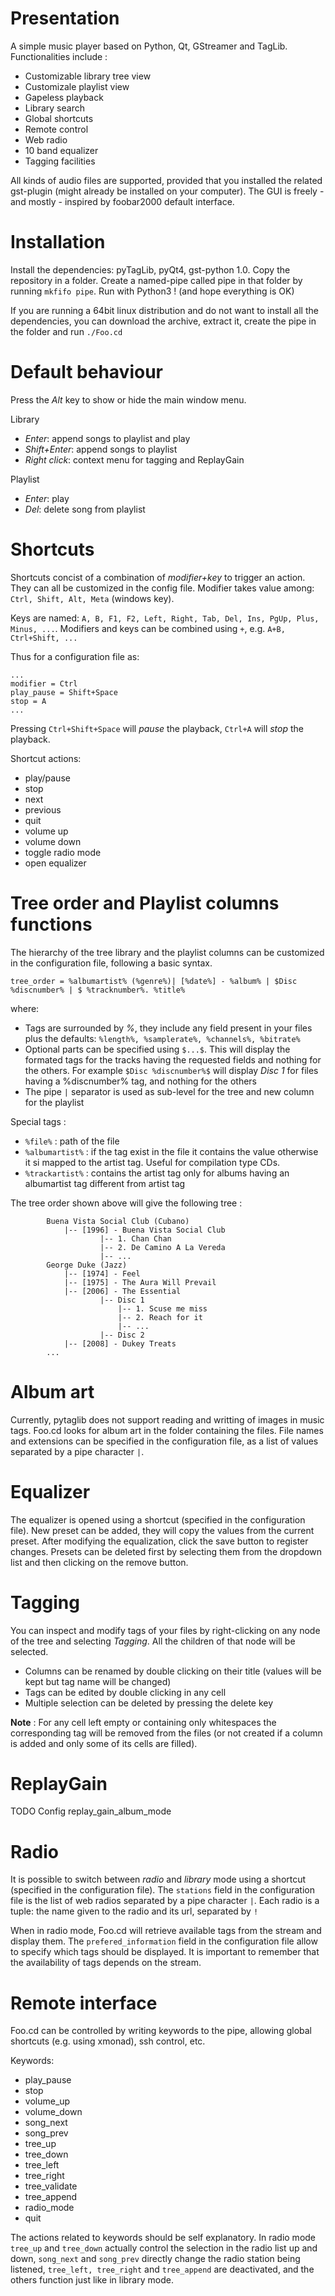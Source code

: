 Presentation
=============

A simple music player based on Python, Qt, GStreamer and TagLib. Functionalities include :
- Customizable library tree view
- Customizale playlist view
- Gapeless playback
- Library search
- Global shortcuts
- Remote control
- Web radio
- 10 band equalizer
- Tagging facilities

All kinds of audio files are supported, provided that you installed the related gst-plugin (might already be installed on your computer). The GUI is freely - and mostly - inspired by foobar2000 default interface.


<!---
![Alt text](/relative/path/to/img.jpg?raw=true "Optional Title")
-->

Installation
=============
Install the dependencies: pyTagLib, pyQt4, gst-python 1.0. Copy the repository in a folder. Create a named-pipe called pipe in that folder by running `mkfifo pipe`. Run with Python3 ! (and hope everything is OK)

If you are running a 64bit linux distribution and do not want to install all the dependencies, you can download the archive, extract it, create the pipe in the folder and run `./Foo.cd`


Default behaviour
=============
Press the *Alt* key to show or hide the main window menu.

Library
- *Enter*: append songs to playlist and play
- *Shift+Enter*: append songs to playlist
- *Right click*: context menu for tagging and ReplayGain

Playlist
- *Enter*: play
- *Del*: delete song from playlist 


Shortcuts
=============

Shortcuts concist of a combination of *modifier+key* to trigger an action. They can all be customized in the config file. Modifier takes value among: `Ctrl, Shift, Alt, Meta` (windows key).

Keys are named: `A, B, F1, F2, Left, Right, Tab, Del, Ins, PgUp, Plus, Minus, ...`. Modifiers and keys can be combined using `+`, e.g. `A+B, Ctrl+Shift, ... `

Thus for a configuration file as:
```
...
modifier = Ctrl
play_pause = Shift+Space
stop = A
...
```
Pressing `Ctrl+Shift+Space` will *pause* the playback, `Ctrl+A` will *stop* the playback.

Shortcut actions:
- play/pause
- stop
- next
- previous
- quit
- volume up
- volume down
- toggle radio mode
- open equalizer


Tree order and Playlist columns functions
==========================================

The hierarchy of the tree library and the playlist columns can be customized in the configuration file, following a basic syntax.

`tree_order = %albumartist% (%genre%)| [%date%] - %album% | $Disc %discnumber% | $ %tracknumber%. %title%`

where:

- Tags are surrounded by *%*, they include any field present in your files plus the defaults: `%length%, %samplerate%, %channels%, %bitrate%`
- Optional parts can be specified using `$...$`. This will display the formated tags for the tracks having the requested fields and nothing for the others. 
	For example `$Disc %discnumber%$` will display *Disc 1* for files having a %discnumber% tag, and nothing for the others
- The pipe `|` separator is used as sub-level for the tree and new column for the playlist


Special tags : 
- `%file%` : path of the file
- `%albumartist%` : if the tag exist in the file it contains the value otherwise it si mapped to the artist tag. Useful for compilation type CDs.
- `%trackartist%` : contains the artist tag only for albums having an albumartist tag different from artist tag


The tree order shown above will give the following tree :

```
		Buena Vista Social Club (Cubano)
			|-- [1996] - Buena Vista Social Club
					|-- 1. Chan Chan
					|-- 2. De Camino A La Vereda
					|-- ...
		George Duke (Jazz)
			|-- [1974] - Feel
			|-- [1975] - The Aura Will Prevail
			|-- [2006] - The Essential
					|-- Disc 1
						|-- 1. Scuse me miss
						|-- 2. Reach for it
						|-- ...
					|-- Disc 2
			|-- [2008] - Dukey Treats
		...	
```		

Album art
=========
Currently, pytaglib does not support reading and writting of images in music tags. Foo.cd looks for album art in the folder containing the files. File names and extensions can be specified in the configuration file, as a list of values separated by a pipe character `|`.


Equalizer
=========
The equalizer is opened using a shortcut (specified in the configuration file).
New preset can be added, they will copy the values from the current preset.
After modifying the equalization, click the save button to register changes.
Presets can be deleted first by selecting them from the dropdown list and then clicking on the remove button.


Tagging
=======
You can inspect and modify tags of your files by right-clicking on any node of the tree and selecting *Tagging*.
All the children of that node will be selected.
- Columns can be renamed by double clicking on their title (values will be kept but tag name will be changed)
- Tags can be edited by double clicking in any cell
- Multiple selection can be deleted by pressing the delete key

**Note** : For any cell left empty or containing only whitespaces the corresponding tag will be removed from the files (or not created if a column is added and only some of its cells are filled). 


ReplayGain
==========
TODO
Config replay_gain_album_mode


Radio
=====
It is possible to switch between *radio* and *library* mode using a shortcut (specified in the configuration file). 
The `stations` field in the configuration file is the list of web radios separated by a pipe character `|`. Each radio is a tuple: the name given to the radio and its url, separated by `!` 

When in radio mode, Foo.cd will retrieve available tags from the stream and display them. The `prefered_information` field in the configuration file allow to specify which tags should be displayed. It is important to remember that the availability of tags depends on the stream. 

Remote interface
=============
Foo.cd can be controlled by writing keywords to the pipe, allowing global shortcuts (e.g. using xmonad), ssh control, etc.

Keywords:
- play_pause
- stop
- volume_up
- volume_down
- song_next
- song_prev
- tree_up
- tree_down
- tree_left
- tree_right
- tree_validate
- tree_append
- radio_mode
- quit

The actions related to keywords should be self explanatory.
In radio mode  `tree_up` and `tree_down` actually control the selection in the radio list up and down,
`song_next` and `song_prev` directly change the radio station being listened,
`tree_left, tree_right` and `tree_append` are deactivated,
and the others function just like in library mode. 
